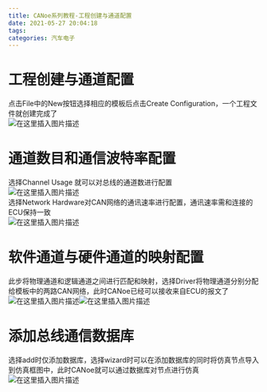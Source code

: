 ```yaml
---
title: CANoe系列教程-工程创建与通道配置
date: 2021-05-27 20:04:18
tags: 
categories: 汽车电子
---
```


<!--more-->

# 工程创建与通道配置

点击File中的New按钮选择相应的模板后点击Create Configuration，一个工程文件就创建完成了  
![在这里插入图片描述](https://img-blog.csdnimg.cn/20210526210840844.png?x-oss-process=image/watermark,type_ZmFuZ3poZW5naGVpdGk,shadow_10,text_aHR0cHM6Ly9ibG9nLmNzZG4ubmV0L0hhb190b3A=,size_16,color_FFFFFF,t_70)

# 通道数目和通信波特率配置

选择Channel Usage 就可以对总线的通道数进行配置  
![在这里插入图片描述](https://img-blog.csdnimg.cn/20210526211036227.png?x-oss-process=image/watermark,type_ZmFuZ3poZW5naGVpdGk,shadow_10,text_aHR0cHM6Ly9ibG9nLmNzZG4ubmV0L0hhb190b3A=,size_16,color_FFFFFF,t_70)  
选择Network Hardware对CAN网络的通讯速率进行配置，通讯速率需和连接的ECU保持一致  
![在这里插入图片描述](https://img-blog.csdnimg.cn/20210527194905414.png?x-oss-process=image/watermark,type_ZmFuZ3poZW5naGVpdGk,shadow_10,text_aHR0cHM6Ly9ibG9nLmNzZG4ubmV0L0hhb190b3A=,size_16,color_FFFFFF,t_70)

# 软件通道与硬件通道的映射配置

此步将物理通道和逻辑通道之间进行匹配和映射，选择Driver将物理通道分别分配给模板中的两路CAN网络，此时CANoe已经可以接收来自ECU的报文了  
![在这里插入图片描述](https://img-blog.csdnimg.cn/20210527195234173.png?x-oss-process=image/watermark,type_ZmFuZ3poZW5naGVpdGk,shadow_10,text_aHR0cHM6Ly9ibG9nLmNzZG4ubmV0L0hhb190b3A=,size_16,color_FFFFFF,t_70)![在这里插入图片描述](https://img-blog.csdnimg.cn/20210527195326903.png?x-oss-process=image/watermark,type_ZmFuZ3poZW5naGVpdGk,shadow_10,text_aHR0cHM6Ly9ibG9nLmNzZG4ubmV0L0hhb190b3A=,size_16,color_FFFFFF,t_70)

# 添加总线通信数据库

选择add时仅添加数据库，选择wizard时可以在添加数据库的同时将仿真节点导入到仿真框图中，此时CANoe就可以通过数据库对节点进行仿真  
![在这里插入图片描述](https://img-blog.csdnimg.cn/20210527195942723.png?x-oss-process=image/watermark,type_ZmFuZ3poZW5naGVpdGk,shadow_10,text_aHR0cHM6Ly9ibG9nLmNzZG4ubmV0L0hhb190b3A=,size_16,color_FFFFFF,t_70)